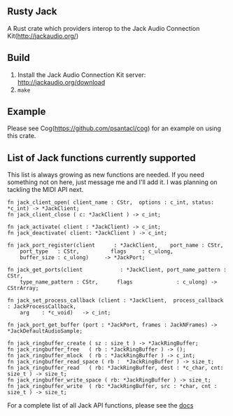 ## Rusty Jack 
A Rust crate which providers interop to the Jack Audio Connection Kit(http://jackaudio.org/)

## Build
1. Install the Jack Audio Connection Kit server: http://jackaudio.org/download
2. `make`

## Example
Please see Cog(https://github.com/psantacl/cog) for an example on using this crate.

## List of Jack functions currently supported
This list is always growing as new functions are needed.  If you need something not on here, just message me and I'll add it.  I was planning on tackling the MIDI API next.

    fn jack_client_open( client_name : CStr,  options : c_int, status: *c_int) -> *JackClient;
    fn jack_client_close ( c: *JackClient ) -> c_int;
    
    fn jack_activate( client : *JackClient) -> c_int;
    fn jack_deactivate( client: *JackClient ) -> c_int;
    
    fn jack_port_register(client      : *JackClient,    port_name : CStr, 
        port_type   : CStr,          flags     : c_ulong, 
        buffer_size : c_ulong)     -> *JackPort;
    
    fn jack_get_ports(client            : *JackClient, port_name_pattern : CStr, 
        type_name_pattern : CStr,      flags              : c_ulong) -> CStrArray;
    
    fn jack_set_process_callback (client : *JackClient,  process_callback : JackProcessCallback, 
        arg    : *c_void)   -> c_int;
    
    fn jack_port_get_buffer (port : *JackPort, frames : JackNFrames) -> *JackDefaultAudioSample;
    
    fn jack_ringbuffer_create ( sz : size_t ) -> *JackRingBuffer;
    fn jack_ringbuffer_free   ( rb : *JackRingBuffer ) -> ();
    fn jack_ringbuffer_mlock  ( rb : *JackRingBuffer ) -> c_int;
    fn jack_ringbuffer_read_space ( rb :  *JackRingBuffer ) -> size_t;
    fn jack_ringbuffer_read   ( rb: *JackRingBuffer, dest : *c_char, cnt: size_t ) -> size_t;
    fn jack_ringbuffer_write_space ( rb: *JackRingBuffer ) -> size_t;
    fn jack_ringbuffer_write  ( rb: *JackRingBuffer, src : *char, cnt : size_t ) -> size_t;

For a complete list of all Jack API functions, please see the [docs](http://jackaudio.org/files/docs/html/index.html)

